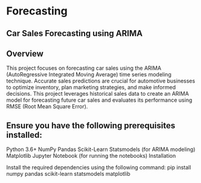 # Forecasting
## Car Sales Forecasting using ARIMA
## Overview
This project focuses on forecasting car sales using the ARIMA (AutoRegressive Integrated Moving Average) time series modeling technique. Accurate sales predictions are crucial for automotive businesses to optimize inventory, plan marketing strategies, and make informed decisions. This project leverages historical sales data to create an ARIMA model for forecasting future car sales and evaluates its performance using RMSE (Root Mean Square Error).

## Ensure you have the following prerequisites installed:

Python 3.6+
NumPy
Pandas
Scikit-Learn
Statsmodels (for ARIMA modeling)
Matplotlib
Jupyter Notebook (for running the notebooks)
Installation



Install the required dependencies using the following command:
pip install numpy pandas scikit-learn statsmodels matplotlib
